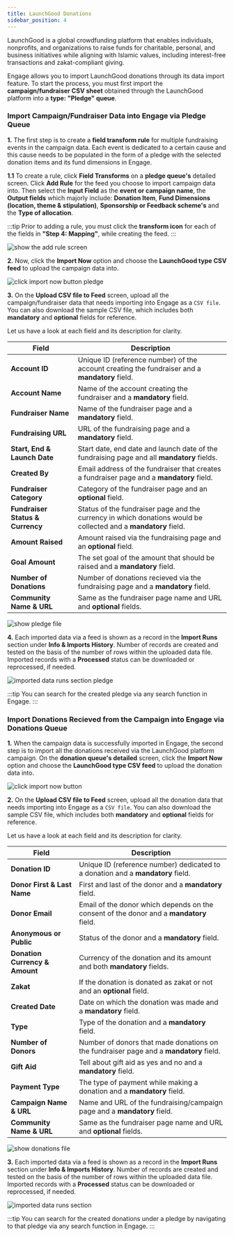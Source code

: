 ```yaml
---
title: LaunchGood Donations
sidebar_position: 4
---
```


LaunchGood is a global crowdfunding platform that enables individuals, nonprofits, and organizations to raise funds for charitable, personal, and business initiatives while aligning with Islamic values, including interest-free transactions and zakat-compliant giving.

Engage allows you to import LaunchGood donations through its data import feature. To start the process, you must first import the **campaign/fundraiser CSV sheet** obtained through the LaunchGood platform into a **type: "Pledge" queue**.

### Import Campaign/Fundraiser Data into Engage via Pledge Queue

**1.** The first step is to create a **field transform rule** for multiple fundraising events in the campaign data. Each event is dedicated to a certain cause and this cause needs to be populated in the form of a pledge with the selected donation items and its fund dimensions in Engage. 

**1.1** To create a rule, click **Field Transforms** on a **pledge queue's** detailed screen. Click **Add Rule** for the feed you choose to import campaign data into. Then select the **Input Field** as the **event or campaign name**, the **Output fields** which majorly include: **Donation Item**, **Fund Dimensions (location, theme & stipulation)**, **Sponsorship or Feedback scheme's** and the **Type of allocation**.

:::tip
Prior to adding a rule, you must click the **transform icon** for each of the fields in **"Step 4: Mapping"**, while creating the feed.
:::

![show the add rule screen](./add-rule.png)

**2.** Now, click the **Import Now** option and choose the **LaunchGood type CSV feed** to upload the campaign data into. 

![click import now button pledge](./click-import-now-button-pledge.png)

**3.** On the **Upload CSV file to Feed** screen, upload all the campaign/fundraiser data that needs importing into Engage as a `CSV file`. You can also download the sample CSV file, which includes both **mandatory** and **optional** fields for reference. 

Let us have a look at each field and its description for clarity.

| Field | Description |
| ----- | ----------- |
| **Account ID** | Unique ID (reference number) of the account creating the fundraiser and a **mandatory** field. |
| **Account Name** | Name of the account creating the fundraiser and a **mandatory** field. |
| **Fundraiser Name** | Name of the fundraiser page and a **mandatory** field. |
| **Fundraising URL** | URL of the fundraising page and a **mandatory** field. |
| **Start, End & Launch Date** | Start date, end date and launch date of the fundraising page and all **mandatory** fields. |
| **Created By** | Email address of the fundraiser that creates a fundraiser page and a **mandatory** field. |
| **Fundraiser Category** | Category of the fundraiser page and an **optional** field. |
| **Fundraiser Status & Currency** | Status of the fundraiser page and the currency in which donations would be collected and a **mandatory** field. |
| **Amount Raised** | Amount raised via the fundraising page and an **optional** field. |
| **Goal Amount** | The set goal of the amount that should be raised and a **mandatory** field. |
| **Number of Donations** | Number of donations recieved via the fundraising page and a **mandatory** field. |
| **Community Name & URL** | Same as the fundraiser page name and URL and **optional** fields. |

![show pledge file](./show-pledge-file.png)

**4.** Each imported data via a feed is shown as a record in the **Import Runs** section under **Info & Imports History**. Number of records are created and tested on the basis of the number of rows within the uploaded data file. Imported records with a **Processed** status can be downloaded or reprocessed, if needed.

![imported data runs section pledge](./imported-data-runs-section-pledge.png)

:::tip
You can search for the created pledge via any search function in Engage.
:::

### Import Donations Recieved from the Campaign into Engage via Donations Queue

**1.** When the campaign data is successfully imported in Engage, the second step is to import all the donations received via the LaunchGood platform campaign. On the **donation queue's detailed** screen, click the **Import Now** option and choose the **LaunchGood type CSV feed** to upload the donation data into.

![click import now button](./click-import-now-button.png)

**2.** On the **Upload CSV file to Feed** screen, upload all the donation data that needs importing into Engage as a `CSV file`. You can also download the sample CSV file, which includes both **mandatory** and **optional** fields for reference. 

Let us have a look at each field and its description for clarity.

| Field | Description |
| ----- | ----------- |
| **Donation ID** | Unique ID (reference number) dedicated to a donation and a **mandatory** field. |
| **Donor First & Last Name** | First and last of the donor and a **mandatory** field. |
| **Donor Email** | Email of the donor which depends on the consent of the donor and a **mandatory** field. |
| **Anonymous or Public** | Status of the donor and a **mandatory** field. |
| **Donation Currency & Amount** | Currency of the donation and its amount and both **mandatory** fields. |
| **Zakat** | If the donation is donated as zakat or not and an **optional** field. |
| **Created Date** | Date on which the donation was made and a **mandatory** field. |
| **Type** | Type of the donation and a **mandatory** field. |
| **Number of Donors** | Number of donors that made donations on the fundraiser page and a **mandatory** field. |
| **Gift Aid** | Tell about gift aid as yes and no and a **mandatory** field. |
| **Payment Type** | The type of payment while making a donation and a **mandatory** field. |
| **Campaign Name & URL** | Name and URL of the fundraising/campaign page and a **mandatory** field. |
| **Community Name & URL** | Same as the fundraiser page name and URL and **optional** fields. |

![show donations file](./show-donations-file.png)

**3.** Each imported data via a feed is shown as a record in the **Import Runs** section under **Info & Imports History**. Number of records are created and tested on the basis of the number of rows within the uploaded data file. Imported records with a **Processed** status can be downloaded or reprocessed, if needed.

![imported data runs section](./imported-data-runs-section-donation.png)

:::tip
You can search for the created donations under a pledge by navigating to that pledge via any search function in Engage.
:::